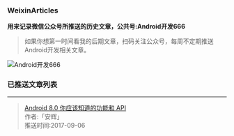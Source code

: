 ### WeixinArticles

**用来记录微信公众号所推送的历史文章，公共号:Android开发666**

>如果你想第一时间看我的后期文章，扫码关注公众号，每周不定期推送Android开发相关文章。

![Android开发666](http://img.blog.csdn.net/20170920171642568)

### 已推送文章列表
---
> [Android 8.0 你应该知道的功能和 API](https://mp.weixin.qq.com/s?__biz=MzIxODI4NzQ1Nw==&amp;mid=2652473690&amp;idx=1&amp;sn=07429f0a0584ed8fece66441d12c2240&amp;chksm=8c01f554bb767c425b3f9daaddb25f315e80a14ede06f1e50742393ed1d0387d52db174eb67e#rd)<br/>
> 作者:「安辉」<br/>
> 推送时间:2017-09-06
